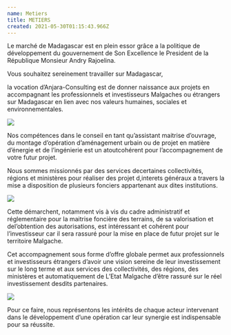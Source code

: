 ```yaml
---
name: Metiers
title: METIERS
created: 2021-05-30T01:15:43.966Z
---
```


<div className="container">

Le marché de Madagascar est en plein essor grâce a la politique de développement du gouvernement de Son Excellence le President de la République Monsieur Andry Rajoelina.

Vous souhaitez sereinement travailler sur Madagascar,

la vocation d’Anjara-Consulting est de donner naissance aux projets en accompagnant les professionnels et investisseurs Malgaches ou étrangers sur Madagascar en lien avec nos valeurs humaines, sociales et environnementales.

![](/media/img/pro1.jpg)

Nos compétences dans le conseil en tant qu’assistant maitrise d’ouvrage, du montage d’opération d’aménagement urbain ou de projet en matière d’énergie et de l’ingénierie est un atoutcohérent pour l’accompagn​ement de votre futur projet.

Nous sommes missionnés par des services decertaines collectivités, régions et ministères pour réaliser des projet d,interets généraux a travers la mise a disposition de plusieurs fonciers appartenant aux dites institutions.

![](/media/img/pro2.jpg)

Cette démarchent, notamment vis à vis du cadre administratif et réglementaire pour la maitrise foncière des terrains, de sa valorisation et del’obtention des autorisations, est intéressant et cohérent pour l’investisseur car il sera rassuré pour la mise en place de futur projet sur le territoire Malgache.

Cet accompagnement sous forme d’offre globale permet aux professionnels et investisseurs étrangers d’avoir une vision sereine de leur investissement sur le long terme et aux services des collectivités, des régions, des ministères et automatiquement de L’Etat Malgache d’être rassuré sur le réel investissement desdits partenaires.

![](/media/img/metier1.jpg)

Pour ce faire, nous représentons les intérêts de chaque acteur intervenant dans le développement d’une opération car leur synergie est indispensable pour sa réussite.

</div>